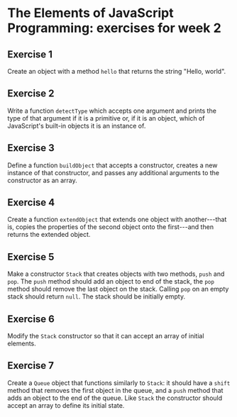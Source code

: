 The Elements of JavaScript Programming: exercises for week 2
============================================================

Exercise 1
----------

Create an object with a method `hello` that returns the string "Hello, world".

Exercise 2
----------

Write a function `detectType` which accepts one argument and prints the type of
that argument if it is a primitive or, if it is an object, which of
JavaScript's built-in objects it is an instance of.

Exercise 3
----------

Define a function `buildObject` that accepts a constructor, creates a new
instance of that constructor, and passes any additional arguments to the
constructor as an array.

Exercise 4
----------

Create a function `extendObject` that extends one object with another---that
is, copies the properties of the second object onto the first---and then
returns the extended object.

Exercise 5
----------

Make a constructor `Stack` that creates objects with two methods, `push` and
`pop`. The `push` method should add an object to end of the stack, the `pop`
method should remove the last object on the stack. Calling `pop` on an empty
stack should return `null`. The stack should be initially empty.

Exercise 6
----------

Modify the `Stack` constructor so that it can accept an array of initial
elements.

Exercise 7
----------

Create a `Queue` object that functions similarly to `Stack`: it should have a
`shift` method that removes the first object in the queue, and a `push` method
that adds an object to the end of the queue. Like `Stack` the constructor
should accept an array to define its initial state.
